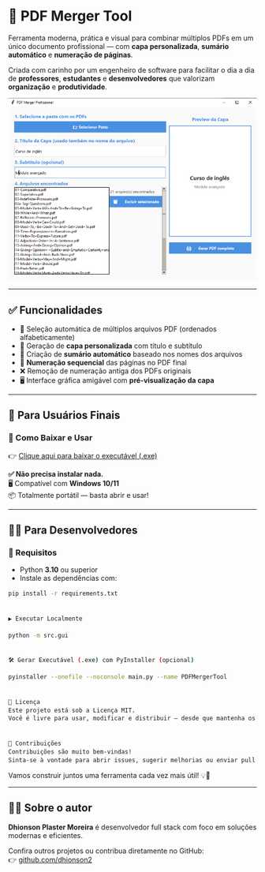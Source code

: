 # 📄 PDF Merger Tool

Ferramenta moderna, prática e visual para combinar múltiplos PDFs em um único documento profissional — com **capa personalizada**, **sumário automático** e **numeração de páginas**.  

Criada com carinho por um engenheiro de software para facilitar o dia a dia de **professores**, **estudantes** e **desenvolvedores** que valorizam **organização** e **produtividade**.  

![Preview da ferramenta](src/assets/preview.png)

---

## ✅ Funcionalidades

- 📂 Seleção automática de múltiplos arquivos PDF (ordenados alfabeticamente)
- 🧾 Geração de **capa personalizada** com título e subtítulo
- 📑 Criação de **sumário automático** baseado nos nomes dos arquivos
- 🔢 **Numeração sequencial** das páginas no PDF final
- ❌ Remoção de numeração antiga dos PDFs originais
- 🖥️ Interface gráfica amigável com **pré-visualização da capa**

---

## 👤 Para Usuários Finais

### 🔽 Como Baixar e Usar

👉 [Clique aqui para baixar o executável (.exe)](https://github.com/dhionson2/pdf-merger-tool/releases/download/V1/PDFMergerTool.exe)

**✅ Não precisa instalar nada.**  
🖥️ Compatível com **Windows 10/11**  
📦 Totalmente portátil — basta abrir e usar!

---

## 👨‍💻 Para Desenvolvedores

### 🔧 Requisitos

- Python **3.10** ou superior
- Instale as dependências com:

```bash
pip install -r requirements.txt


▶️ Executar Localmente

python -m src.gui


🛠️ Gerar Executável (.exe) com PyInstaller (opcional)

pyinstaller --onefile --noconsole main.py --name PDFMergerTool


🪪 Licença
Este projeto está sob a Licença MIT.
Você é livre para usar, modificar e distribuir — desde que mantenha os devidos créditos.


💬 Contribuições
Contribuições são muito bem-vindas!
Sinta-se à vontade para abrir issues, sugerir melhorias ou enviar pull requests.
```
Vamos construir juntos uma ferramenta cada vez mais útil! 💡🚀

---

## 👨‍💻 Sobre o autor

**Dhionson Plaster Moreira** é desenvolvedor full stack com foco em soluções modernas e eficientes.

Confira outros projetos ou contribua diretamente no GitHub:  
👉 [github.com/dhionson2](https://github.com/dhionson2)

